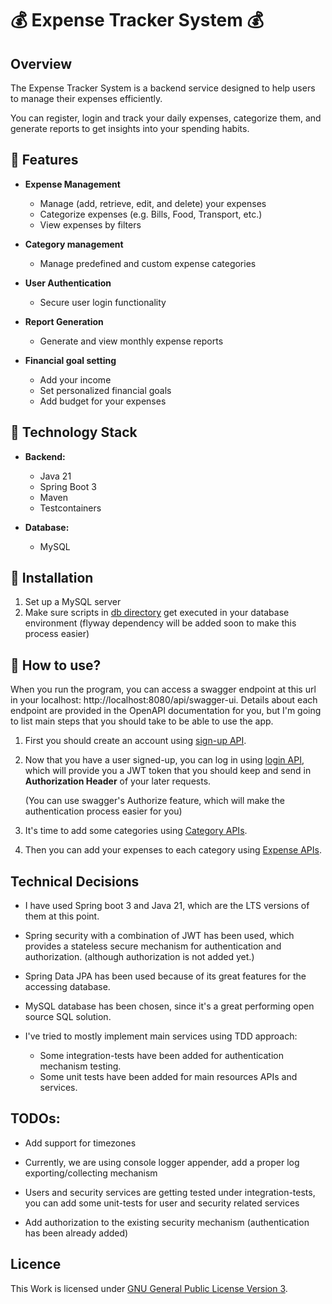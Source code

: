 # 💰 Expense Tracker System 💰

## Overview

The Expense Tracker System is a backend service designed to help users
to manage their expenses efficiently.

You can register, login and track your daily expenses, categorize them,
and generate reports to get insights into your spending habits.

## 🧩 Features

- **Expense Management**
    - Manage (add, retrieve, edit, and delete) your expenses
    - Categorize expenses (e.g. Bills, Food, Transport, etc.)
    - View expenses by filters


- **Category management**
    - Manage predefined and custom expense categories


- **User Authentication**
    - Secure user login functionality


- **Report Generation**
    - Generate and view monthly expense reports


- **Financial goal setting**
    - Add your income
    - Set personalized financial goals
    - Add budget for your expenses

## 🚀 Technology Stack

- **Backend:**
    - Java 21
    - Spring Boot 3
    - Maven
    - Testcontainers


- **Database:**
    - MySQL

## 🔧 Installation

1) Set up a MySQL server
2) Make sure scripts in [db directory](src/main/resources/db) get
   executed in your database environment (flyway dependency will
   be added soon to make this process easier)

## 📔 How to use?

When you run the program, you can access a swagger endpoint at this url in
your localhost: http://localhost:8080/api/swagger-ui. Details about each
endpoint are provided in the OpenAPI documentation for you, but I'm going
to list main steps that you should take to be able to use the app.

1) First you should create an account using
   [sign-up API](http://localhost:8080/expense-tracker/api/v1/users/sign-up).

2) Now that you have a user signed-up, you can log in using
   [login API](http://localhost:8080/expense-tracker/api/v1/users/login),
   which will provide you a JWT token that you should keep and send in
   **Authorization Header** of your later requests.

   (You can use swagger's Authorize feature, which will make the authentication
   process easier for you)

3) It's time to add some categories using
   [Category APIs](http://localhost:8080/expense-tracker/api/v1/categories).

4) Then you can add your expenses to each category using
   [Expense APIs](http://localhost:8080/expense-tracker/api/v1/expenses).

## Technical Decisions

- I have used Spring boot 3 and Java 21, which are the LTS versions of them at this point.
- Spring security with a combination of JWT has been used, which provides a
  stateless secure mechanism for authentication and authorization. (although
  authorization is not added yet.)
- Spring Data JPA has been used because of its great features for the accessing database.
- MySQL database has been chosen, since it's a great performing open source SQL solution.


- I've tried to mostly implement main services using TDD approach:
  - Some integration-tests have been added for authentication mechanism testing.
  - Some unit tests have been added for main resources APIs and services. 

## TODOs:

- Add support for timezones

- Currently, we are using console logger appender, add a proper
  log exporting/collecting mechanism

- Users and security services are getting tested under integration-tests,
  you can add some unit-tests for user and security related services

- Add authorization to the existing security mechanism (authentication has been already added)

## Licence

This Work is licensed under [GNU General Public License Version 3](LICENSE).